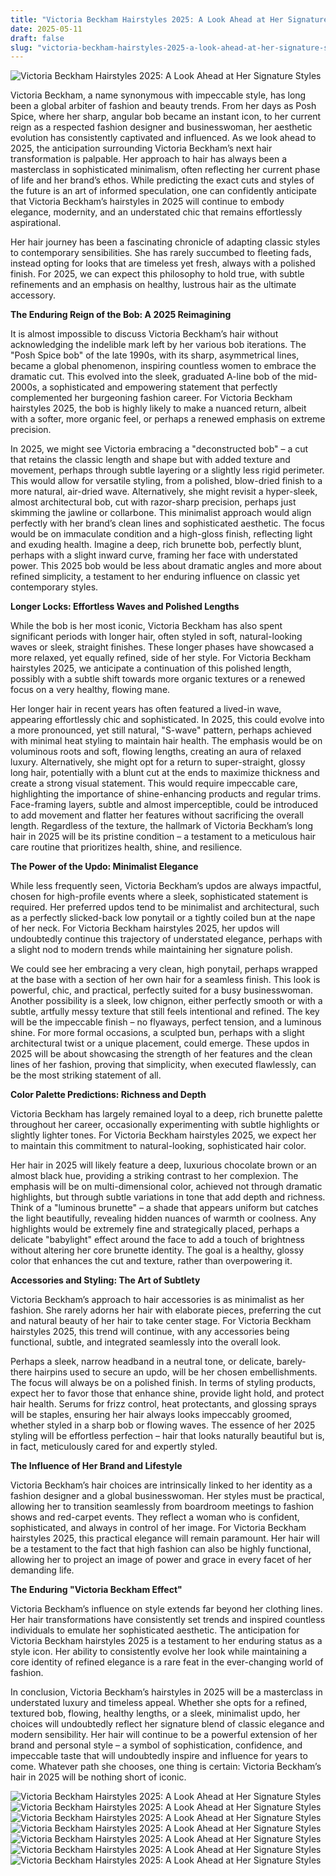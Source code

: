 ```yaml
---
title: "Victoria Beckham Hairstyles 2025: A Look Ahead at Her Signature Styles"
date: 2025-05-11
draft: false
slug: "victoria-beckham-hairstyles-2025-a-look-ahead-at-her-signature-styles" 
---
```


![Victoria Beckham Hairstyles 2025: A Look Ahead at Her Signature Styles](https://i.pinimg.com/originals/44/fd/23/44fd23adb20f81dd5d86e907ccb01f84.jpg "Victoria Beckham Hairstyles 2025: A Look Ahead at Her Signature Styles")

Victoria Beckham, a name synonymous with impeccable style, has long been a global arbiter of fashion and beauty trends. From her days as Posh Spice, where her sharp, angular bob became an instant icon, to her current reign as a respected fashion designer and businesswoman, her aesthetic evolution has consistently captivated and influenced. As we look ahead to 2025, the anticipation surrounding Victoria Beckham’s next hair transformation is palpable. Her approach to hair has always been a masterclass in sophisticated minimalism, often reflecting her current phase of life and her brand’s ethos. While predicting the exact cuts and styles of the future is an art of informed speculation, one can confidently anticipate that Victoria Beckham’s hairstyles in 2025 will continue to embody elegance, modernity, and an understated chic that remains effortlessly aspirational.

Her hair journey has been a fascinating chronicle of adapting classic styles to contemporary sensibilities. She has rarely succumbed to fleeting fads, instead opting for looks that are timeless yet fresh, always with a polished finish. For 2025, we can expect this philosophy to hold true, with subtle refinements and an emphasis on healthy, lustrous hair as the ultimate accessory.

**The Enduring Reign of the Bob: A 2025 Reimagining**

It is almost impossible to discuss Victoria Beckham’s hair without acknowledging the indelible mark left by her various bob iterations. The "Posh Spice bob" of the late 1990s, with its sharp, asymmetrical lines, became a global phenomenon, inspiring countless women to embrace the dramatic cut. This evolved into the sleek, graduated A-line bob of the mid-2000s, a sophisticated and empowering statement that perfectly complemented her burgeoning fashion career. For Victoria Beckham hairstyles 2025, the bob is highly likely to make a nuanced return, albeit with a softer, more organic feel, or perhaps a renewed emphasis on extreme precision.

In 2025, we might see Victoria embracing a "deconstructed bob" – a cut that retains the classic length and shape but with added texture and movement, perhaps through subtle layering or a slightly less rigid perimeter. This would allow for versatile styling, from a polished, blow-dried finish to a more natural, air-dried wave. Alternatively, she might revisit a hyper-sleek, almost architectural bob, cut with razor-sharp precision, perhaps just skimming the jawline or collarbone. This minimalist approach would align perfectly with her brand’s clean lines and sophisticated aesthetic. The focus would be on immaculate condition and a high-gloss finish, reflecting light and exuding health. Imagine a deep, rich brunette bob, perfectly blunt, perhaps with a slight inward curve, framing her face with understated power. This 2025 bob would be less about dramatic angles and more about refined simplicity, a testament to her enduring influence on classic yet contemporary styles.

**Longer Locks: Effortless Waves and Polished Lengths**

While the bob is her most iconic, Victoria Beckham has also spent significant periods with longer hair, often styled in soft, natural-looking waves or sleek, straight finishes. These longer phases have showcased a more relaxed, yet equally refined, side of her style. For Victoria Beckham hairstyles 2025, we anticipate a continuation of this polished length, possibly with a subtle shift towards more organic textures or a renewed focus on a very healthy, flowing mane.

Her longer hair in recent years has often featured a lived-in wave, appearing effortlessly chic and sophisticated. In 2025, this could evolve into a more pronounced, yet still natural, "S-wave" pattern, perhaps achieved with minimal heat styling to maintain hair health. The emphasis would be on voluminous roots and soft, flowing lengths, creating an aura of relaxed luxury. Alternatively, she might opt for a return to super-straight, glossy long hair, potentially with a blunt cut at the ends to maximize thickness and create a strong visual statement. This would require impeccable care, highlighting the importance of shine-enhancing products and regular trims. Face-framing layers, subtle and almost imperceptible, could be introduced to add movement and flatter her features without sacrificing the overall length. Regardless of the texture, the hallmark of Victoria Beckham’s long hair in 2025 will be its pristine condition – a testament to a meticulous hair care routine that prioritizes health, shine, and resilience.

**The Power of the Updo: Minimalist Elegance**

While less frequently seen, Victoria Beckham’s updos are always impactful, chosen for high-profile events where a sleek, sophisticated statement is required. Her preferred updos tend to be minimalist and architectural, such as a perfectly slicked-back low ponytail or a tightly coiled bun at the nape of her neck. For Victoria Beckham hairstyles 2025, her updos will undoubtedly continue this trajectory of understated elegance, perhaps with a slight nod to modern trends while maintaining her signature polish.

We could see her embracing a very clean, high ponytail, perhaps wrapped at the base with a section of her own hair for a seamless finish. This look is powerful, chic, and practical, perfectly suited for a busy businesswoman. Another possibility is a sleek, low chignon, either perfectly smooth or with a subtle, artfully messy texture that still feels intentional and refined. The key will be the impeccable finish – no flyaways, perfect tension, and a luminous shine. For more formal occasions, a sculpted bun, perhaps with a slight architectural twist or a unique placement, could emerge. These updos in 2025 will be about showcasing the strength of her features and the clean lines of her fashion, proving that simplicity, when executed flawlessly, can be the most striking statement of all.

**Color Palette Predictions: Richness and Depth**

Victoria Beckham has largely remained loyal to a deep, rich brunette palette throughout her career, occasionally experimenting with subtle highlights or slightly lighter tones. For Victoria Beckham hairstyles 2025, we expect her to maintain this commitment to natural-looking, sophisticated hair color.

Her hair in 2025 will likely feature a deep, luxurious chocolate brown or an almost black hue, providing a striking contrast to her complexion. The emphasis will be on multi-dimensional color, achieved not through dramatic highlights, but through subtle variations in tone that add depth and richness. Think of a "luminous brunette" – a shade that appears uniform but catches the light beautifully, revealing hidden nuances of warmth or coolness. Any highlights would be extremely fine and strategically placed, perhaps a delicate "babylight" effect around the face to add a touch of brightness without altering her core brunette identity. The goal is a healthy, glossy color that enhances the cut and texture, rather than overpowering it.

**Accessories and Styling: The Art of Subtlety**

Victoria Beckham’s approach to hair accessories is as minimalist as her fashion. She rarely adorns her hair with elaborate pieces, preferring the cut and natural beauty of her hair to take center stage. For Victoria Beckham hairstyles 2025, this trend will continue, with any accessories being functional, subtle, and integrated seamlessly into the overall look.

Perhaps a sleek, narrow headband in a neutral tone, or delicate, barely-there hairpins used to secure an updo, will be her chosen embellishments. The focus will always be on a polished finish. In terms of styling products, expect her to favor those that enhance shine, provide light hold, and protect hair health. Serums for frizz control, heat protectants, and glossing sprays will be staples, ensuring her hair always looks impeccably groomed, whether styled in a sharp bob or flowing waves. The essence of her 2025 styling will be effortless perfection – hair that looks naturally beautiful but is, in fact, meticulously cared for and expertly styled.

**The Influence of Her Brand and Lifestyle**

Victoria Beckham’s hair choices are intrinsically linked to her identity as a fashion designer and a global businesswoman. Her styles must be practical, allowing her to transition seamlessly from boardroom meetings to fashion shows and red-carpet events. They reflect a woman who is confident, sophisticated, and always in control of her image. For Victoria Beckham hairstyles 2025, this practical elegance will remain paramount. Her hair will be a testament to the fact that high fashion can also be highly functional, allowing her to project an image of power and grace in every facet of her demanding life.

**The Enduring "Victoria Beckham Effect"**

Victoria Beckham’s influence on style extends far beyond her clothing lines. Her hair transformations have consistently set trends and inspired countless individuals to emulate her sophisticated aesthetic. The anticipation for Victoria Beckham hairstyles 2025 is a testament to her enduring status as a style icon. Her ability to consistently evolve her look while maintaining a core identity of refined elegance is a rare feat in the ever-changing world of fashion.

In conclusion, Victoria Beckham’s hairstyles in 2025 will be a masterclass in understated luxury and timeless appeal. Whether she opts for a refined, textured bob, flowing, healthy lengths, or a sleek, minimalist updo, her choices will undoubtedly reflect her signature blend of classic elegance and modern sensibility. Her hair will continue to be a powerful extension of her brand and personal style – a symbol of sophistication, confidence, and impeccable taste that will undoubtedly inspire and influence for years to come. Whatever path she chooses, one thing is certain: Victoria Beckham’s hair in 2025 will be nothing short of iconic.

![Victoria Beckham Hairstyles 2025: A Look Ahead at Her Signature Styles](https://hips.hearstapps.com/hmg-prod/images/victoria-beckham-leaving-her-hotel-ahead-of-her-fashion-news-photo-1727529106.jpg?crop=0.963xw:0.642xh;0.0255xw,0.0647xhu0026resize=1120:* "Victoria Beckham Hairstyles 2025: A Look Ahead at Her Signature Styles") ![Victoria Beckham Hairstyles 2025: A Look Ahead at Her Signature Styles](https://shorthairstyles.com/wp-content/uploads/2018/12/vb7.jpg "Victoria Beckham Hairstyles 2025: A Look Ahead at Her Signature Styles") ![Victoria Beckham Hairstyles 2025: A Look Ahead at Her Signature Styles](https://hairstyles.thehairstyler.com/hairstyle_views/front_view_images/13294/original/Victoria-Beckham-long-wavy-hairstyle.jpg "Victoria Beckham Hairstyles 2025: A Look Ahead at Her Signature Styles") ![Victoria Beckham Hairstyles 2025: A Look Ahead at Her Signature Styles](https://i.pinimg.com/736x/cb/b6/b3/cbb6b3613b49e48d6f16f20edfef1bd0.jpg "Victoria Beckham Hairstyles 2025: A Look Ahead at Her Signature Styles") ![Victoria Beckham Hairstyles 2025: A Look Ahead at Her Signature Styles](https://images.hellomagazine.com/horizon/square/fddc999fd65c-victoriabeckham17366955433543981540501481989186901415.jpg "Victoria Beckham Hairstyles 2025: A Look Ahead at Her Signature Styles") ![Victoria Beckham Hairstyles 2025: A Look Ahead at Her Signature Styles](https://content.assets.pressassociation.io/2018/08/25203558/2456e33f-eeff-4838-acf7-ce4c78f78480.jpg "Victoria Beckham Hairstyles 2025: A Look Ahead at Her Signature Styles") ![Victoria Beckham Hairstyles 2025: A Look Ahead at Her Signature Styles](https://i.pinimg.com/originals/97/30/ad/9730adf87119313ae0d252d62a4afc29.jpg "Victoria Beckham Hairstyles 2025: A Look Ahead at Her Signature Styles")